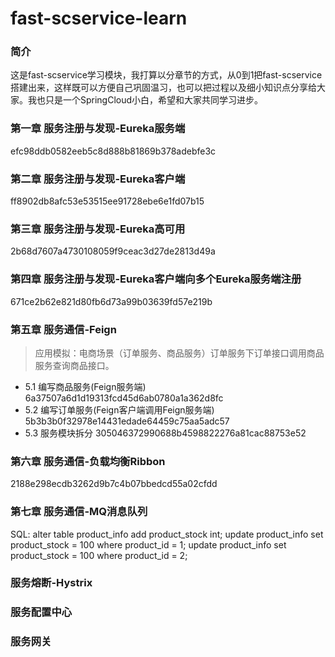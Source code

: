 # fast-scservice-learn

### 简介
这是fast-scservice学习模块，我打算以分章节的方式，从0到1把fast-scservice搭建出来，这样既可以方便自己巩固温习，也可以把过程以及细小知识点分享给大家。我也只是一个SpringCloud小白，希望和大家共同学习进步。

### 第一章 服务注册与发现-Eureka服务端
efc98ddb0582eeb5c8d888b81869b378adebfe3c

### 第二章 服务注册与发现-Eureka客户端
ff8902db8afc53e53515ee91728ebe6e1fd07b15

### 第三章 服务注册与发现-Eureka高可用
2b68d7607a4730108059f9ceac3d27de2813d49a

### 第四章 服务注册与发现-Eureka客户端向多个Eureka服务端注册
671ce2b62e821d80fb6d73a99b03639fd57e219b

### 第五章 服务通信-Feign
> 应用模拟：电商场景（订单服务、商品服务）订单服务下订单接口调用商品服务查询商品接口。
* 5.1 编写商品服务(Feign服务端) 6a37507a6d1d19313fcd45d6ab0780a1a362d8fc
* 5.2 编写订单服务(Feign客户端调用Feign服务端) 5b3b3b0f32978e14431edade64459c75aa5adc57
* 5.3 服务模块拆分 305046372990688b4598822276a81cac88753e52

### 第六章 服务通信-负载均衡Ribbon
2188e298ecdb3262d9b7c4b07bbedcd55a02cfdd

### 第七章 服务通信-MQ消息队列
SQL:
alter table product_info add product_stock int;
update product_info set product_stock = 100 where product_id = 1;
update product_info set product_stock = 100 where product_id = 2;


### 服务熔断-Hystrix


### 服务配置中心

### 服务网关
